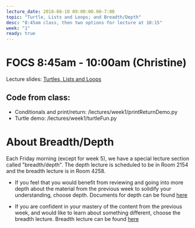 ```yaml
---
lecture_date: 2018-08-10 09:00:00.00-7:00
topic: "Turtle, Lists and Loops; and Breadth/Depth"
desc: "8:45am class, then two options for lecture at 10:15"
week: "1"
ready: true
---
```


# FOCS 8:45am - 10:00am (Christine)

Lecture slides: [Turtles, Lists and Loops](/lectures/week1/W1Fri845_and_Week2Mon845_TurtleAndLists.pdf)
## Code from class:
* Conditionals and print/return: /lectures/week1/printReturnDemo.py
* Turtle demo: /lectures/week1/turtleFun.py

# About Breadth/Depth

Each Friday morning (except for week 5), we have a special lecture
section called "breadth/depth".  The depth lecture is scheduled to be in Room 2154 and the breadth lecture is in Room 4258. 


* If you feel that you would benefit from reviewing and going into more
depth about the material from the previous week to solidify your
understanding, choose depth. Documents for depth can be found [here](/lectures/week1/depth/)

* If you are confident in your mastery of the content from the previous
week, and would like to learn about something different, choose the
breadth lecture. Breadth lecture can be found [here](/lectures/week1/breadth/)

